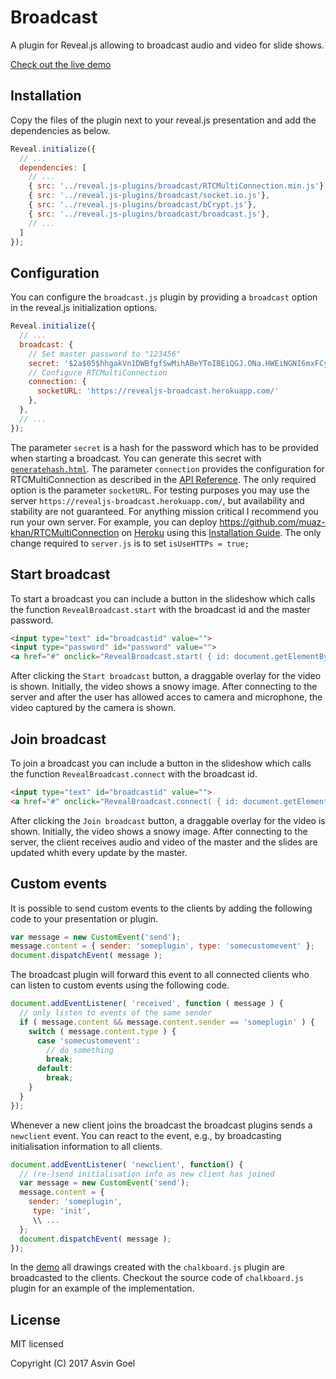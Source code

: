 # Broadcast #

A plugin for Reveal.js allowing to broadcast audio and video for slide shows.

[Check out the live demo](https://rajgoel.github.io/reveal.js-demos/broadcast-demo.html)

## Installation

Copy the files of the plugin next to your reveal.js presentation and add the dependencies as below. 

```javascript
Reveal.initialize({
  // ...
  dependencies: [
    // ... 
    { src: '../reveal.js-plugins/broadcast/RTCMultiConnection.min.js'},
    { src: '../reveal.js-plugins/broadcast/socket.io.js'},
    { src: '../reveal.js-plugins/broadcast/bCrypt.js'},
    { src: '../reveal.js-plugins/broadcast/broadcast.js'},
    // ... 
  ]
});
```
## Configuration

You can configure the ```broadcast.js``` plugin by providing a ```broadcast``` option in the reveal.js initialization options. 


```javascript
Reveal.initialize({
  // ...
  broadcast: {
    // Set master password to "123456"
    secret: '$2a$05$hhgakVn1DWBfgfSwMihABeYToIBEiQGJ.ONa.HWEiNGNI6mxFCy8S', 
    // Configure RTCMultiConnection
    connection: {
      socketURL: 'https://revealjs-broadcast.herokuapp.com/'
    },
  },
  // ...
});
```
The parameter ```secret``` is a hash for the password which has to be provided when starting a broadcast. You can generate this secret with [```generatehash.html```](https://rajgoel.github.io/reveal.js-plugins/broadcast/generatehash.html). The parameter ```connection``` provides the configuration for RTCMultiConnection as described in the [API Reference](https://github.com/muaz-khan/RTCMultiConnection/blob/master/docs/api.md). The only required option is the parameter ```socketURL```. For testing purposes you may use the server ```https://revealjs-broadcast.herokuapp.com/```, but availability and stability are not guaranteed. For anything mission critical I recommend you run your own server. For example, you can deploy https://github.com/muaz-khan/RTCMultiConnection on [Heroku](https://www.heroku.com/) using this [Installation Guide](https://github.com/muaz-khan/RTCMultiConnection/blob/master/docs/installation-guide.md). The only change required to ```server.js``` is to set ```isUseHTTPs = true;```

## Start broadcast

To start a broadcast you can include a button in the slideshow which calls the function ```RevealBroadcast.start``` with the  broadcast id and the master password.

```html
<input type="text" id="broadcastid" value="">
<input type="password" id="password" value="">
<a href="#" onclick="RevealBroadcast.start( { id: document.getElementById('broadcastid').value, password: document.getElementById('password').value } ); return false;">Start broadcast</a>
```
After clicking the ```Start broadcast``` button, a draggable overlay for the video is shown. Initially, the video shows a snowy image. After connecting to the server and after the user has allowed acces to camera and microphone, the video captured by the camera is shown.

## Join broadcast

To join a broadcast you can include a button in the slideshow which calls the function ```RevealBroadcast.connect``` with the  broadcast id.

```html
<input type="text" id="broadcastid" value="">
<a href="#" onclick="RevealBroadcast.connect( { id: document.getElementById('broadcastid').value } ); return false;">Join broadcast</a>
```
After clicking the ```Join broadcast``` button, a draggable overlay for the video is shown. Initially, the video shows a snowy image. After connecting to the server, the client receives audio and video of the master and the slides are updated whith every update by the master.

## Custom events

It is possible to send custom events to the clients by adding the following code to your presentation or plugin.

```javascript
var message = new CustomEvent('send');
message.content = { sender: 'someplugin', type: 'somecustomevent' };
document.dispatchEvent( message );
```
The broadcast plugin will forward this event to all connected clients who can listen to custom events using the following code.

```javascript
document.addEventListener( 'received', function ( message ) {
  // only listen to events of the same sender
  if ( message.content && message.content.sender == 'someplugin' ) {
    switch ( message.content.type ) {
      case 'somecustomevent':
        // do something
        break;
      default:
        break;
    }
  }
});
```
Whenever a new client joins the broadcast the broadcast plugins sends a ```newclient``` event. You can react to the event, e.g., by broadcasting initialisation information to all clients.

```javascript
document.addEventListener( 'newclient', function() {
  // (re-)send initialisation info as new client has joined
  var message = new CustomEvent('send');
  message.content = { 
    sender: 'someplugin', 
     type: 'init', 
     \\ ... 
  };
  document.dispatchEvent( message );
});
```
In the [demo](https://rajgoel.github.io/reveal.js-demos/broadcast-demo.html) all drawings created with the ```chalkboard.js``` plugin are broadcasted to the clients. Checkout the source code of ```chalkboard.js``` plugin for an example of the implementation.

## License

MIT licensed

Copyright (C) 2017 Asvin Goel

